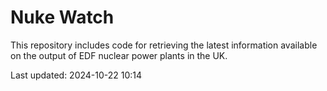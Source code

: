 # Nuke Watch

This repository includes code for retrieving the latest information available on the output of EDF nuclear power plants in the UK.

Last updated: 2024-10-22 10:14